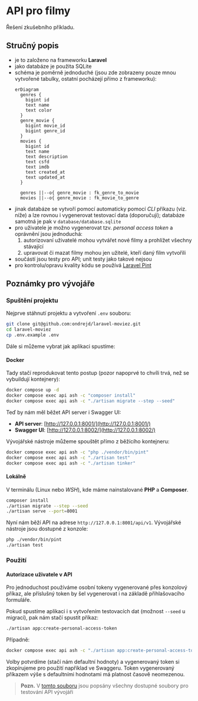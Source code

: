 # API pro filmy

Řešení zkušebního příkladu.

## Stručný popis

- je to založeno na frameworku __Laravel__
- jako databáze je použita SQLite
- schéma je poměrně jednoduché (jsou zde zobrazeny pouze mnou vytvořené tabulky, ostatní pocházejí přímo z frameworku):
  ```mermaid
  erDiagram
    genres {
      bigint id
      text name
      text color
    }
    genre_movie {
      bigint movie_id
      bigint genre_id
    }
    movies {
      bigint id
      text name
      text description
      text csfd
      text imdb
      text created_at
      text updated_at
    }

    genres ||--o{ genre_movie : fk_genre_to_movie
    movies ||--o{ genre_movie : fk_movie_to_genre
  ```
- jinak databáze se vytvoří pomocí automaticky pomocí _CLI_ příkazu (viz. níže) a lze rovnou i vygenerovat testovací data (doporučuji); databáze samotná je pak v `database/database.sqlite`
- pro uživatele je možno vygenerovat tzv. _personal access token_ a oprávnění jsou jednoduchá:
  1. autorizovaní uživatelé mohou vytvářet nové filmy a prohlížet všechny stávající
  2. upravovat či mazat filmy mohou jen užitelé, kteří daný film vytvořili
- součástí jsou testy pro API; unit testy jako takové nejsou
- pro kontrolu/opravu kvality kódu se používá [Laravel Pint](https://laravel.com/docs/11.x/pint)

## Poznámky pro vývojáře

### Spuštění projektu

Nejprve stáhnutí projektu a vytvoření `.env` souboru:

```bash
git clone git@github.com:ondrejd/laravel-moviez.git
cd laravel-moviez
cp .env.example .env
```

Dále si můžeme vybrat jak aplikaci spustíme:

#### Docker

Tady stačí reprodukovat tento postup (pozor napoprvé to chvíli trvá, než se vybuildují kontejnery):

```bash
docker compose up -d
docker compose exec api ash -c "composer install"
docker compose exec api ash -c "./artisan migrate --step --seed"
```

Teď by nám měl běžet API server i Swagger UI:

- __API server__: [http://127.0.0.1:8001/](http://127.0.0.1:8001/)
- __Swagger UI__: [http://127.0.0.1:8002/](http://127.0.0.1:8002/)

Vývojářské nástroje můžeme spouštět přímo z běžícího kontejneru:

```bash
docker compose exec api ash -c "php ./vendor/bin/pint"
docker compose exec api ash -c "./artisan test"
docker compose exec api ash -c "./artisan tinker"
```

#### Lokálně

V terminálu (Linux nebo _WSH_), kde máme nainstalované __PHP__ a __Composer__.

```bash
composer install
./artisan migrate --step --seed
./artisan serve --port=8001
```

Nyní nám běží API na adrese `http://127.0.0.1:8001/api/v1`. Vývojářské nástroje jsou dostupné z konzole:

```bash
php ./vendor/bin/pint
./artisan test
```

### Použití

#### Autorizace uživatele v API

Pro jednoduchost používáme osobní tokeny vygenerované přes konzolový příkaz, ale příslušný token by šel vygenerovat i na základě přihlašovacího formuláře.

Pokud spustíme aplikaci i s vytvořením testovacích dat (možnost `--seed` u migrací), pak nám stačí spustit příkaz:

```bash
./artisan app:create-personal-access-token
```

Případně:

```bash
docker compose exec api ash -c "./artisan app:create-personal-access-token"
```

Volby potvrdíme (stačí nám defaultní hodnoty) a vygenerovaný token si zkopírujeme pro použití například ve Swaggeru. Token vygenerovaný příkazem výše s defaultními hodnotami má platnost časově neomezenou.


 > __Pozn.__ V [tomto souboru](./docs/README.md) jsou popsány všechny dostupné soubory pro testování API vývojáři
